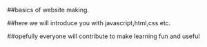 ##basics of website making.

##here we will introduce you with javascript,html,css etc.

##opefully everyone will contribute to make learning fun and useful
